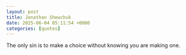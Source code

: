 ```yaml
---
layout: post
title: Jonathan Shewchuk
date: 2025-06-04 05:11:54 +0000
categories: [quotes]
---
```


The only sin is to make a choice without knowing you are making one.  

